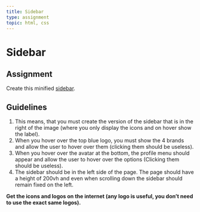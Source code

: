 ```yaml
---
title: Sidebar
type: assignment
topic: html, css
---
```


# Sidebar

## Assignment

Create this minified [sidebar](./assets/sidebar.png).

## Guidelines

1. This means, that you must create the version of the sidebar that is in the right of the image (where you only display the icons and on hover show the label).
2. When you hover over the top blue logo, you must show the 4 brands and allow the user to hover over them (clicking them should be useless).
3. When you hover over the avatar at the bottom, the profile menu should appear and allow the user to hover over the options (Clicking them should be useless).
4. The sidebar should be in the left side of the page. The page should have a height of 200vh and even when scrolling down the sidebar should remain fixed on the left.

**Get the icons and logos on the internet (any logo is useful, you don’t need to use the exact same logos).**
